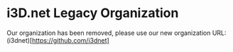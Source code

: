 # i3D.net Legacy Organization

Our organization has been removed, please use our new organization URL: (i3dnet)[https://github.com/i3dnet]
